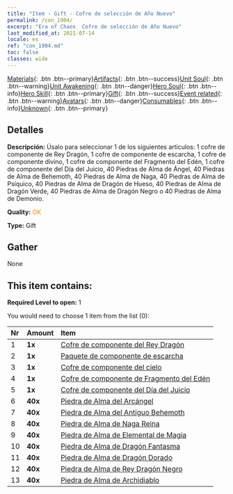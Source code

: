 ```yaml
---
title: "Item - Gift - Cofre de selección de Año Nuevo"
permalink: /con_1904/
excerpt: "Era of Chaos  Cofre de selección de Año Nuevo"
last_modified_at: 2021-07-14
locale: es
ref: "con_1904.md"
toc: false
classes: wide
---
```

 [Materials](/ItemsES/){: .btn .btn--primary}[Artifacts](/ItemsES/Artifacts/){: .btn .btn--success}[Unit Soul](/ItemsES/UnitSoul/){: .btn .btn--warning}[Unit Awakening](/ItemsES/UnitAwakening/){: .btn .btn--danger}[Hero Soul](/ItemsES/HeroSoul/){: .btn .btn--info}[Hero Skill](/ItemsES/HeroSkill/){: .btn .btn--primary}[Gift](/ItemsES/Gift/){: .btn .btn--success}[Event related](/ItemsES/Events/){: .btn .btn--warning}[Avatars](/ItemsES/Avatars/){: .btn .btn--danger}[Consumables](/ItemsES/Consumables/){: .btn .btn--info}[Unknown](/ItemsES/Unknown/){: .btn .btn--primary}

## Detalles
 **Descripción:** Úsalo para seleccionar 1 de los siguientes artículos: 1 cofre de componente de Rey Dragón, 1 cofre de componente de escarcha, 1 cofre de componente divino, 1 cofre de componente del Fragmento del Edén, 1 cofre de componente del Día del Juicio, 40 Piedras de Alma de Ángel, 40 Piedras de Alma de Behemoth, 40 Piedras de Alma de Naga, 40 Piedras de Alma de Psíquico, 40 Piedras de Alma de Dragón de Hueso, 40 Piedras de Alma de Dragón Verde, 40 Piedras de Alma de Dragón Negro o 40 Piedras de Alma de Demonio.

 **Quality:** <span style="color: #FF8C00">OK</span>

 **Type:** Gift

## Gather

  None

## This item contains:

 **Required Level to open:** 1

 You would need to choose 1 item from the list (0):

  | Nr | Amount |     Item    |
  |:---|:-------|:------------|
  | 1 |  **1x** | [Cofre de componente del Rey Dragón](/ItemsES/con_1348/) |  | 
  | 2 |  **1x** | [Paquete de componente de escarcha](/ItemsES/con_1352/) |  | 
  | 3 |  **1x** | [Cofre de componente del cielo](/ItemsES/con_1354/) |  | 
  | 4 |  **1x** | [Cofre de componente de Fragmento del Edén](/ItemsES/con_1864/) |  | 
  | 5 |  **1x** | [Cofre de componente del Día del Juicio](/ItemsES/con_1360/) |  | 
  | 6 |  **40x** | [Piedra de Alma del Arcángel](/ItemsES/unt_288/) |  | 
  | 7 |  **40x** | [Piedra de Alma del Antiguo Behemoth](/ItemsES/unt_311/) |  | 
  | 8 |  **40x** | [Piedra de Alma de Naga Reina](/ItemsES/unt_325/) |  | 
  | 9 |  **40x** | [Piedra de Alma de Elemental de Magia](/ItemsES/unt_347/) |  | 
  | 10 |  **40x** | [Piedra de Alma de Dragón Fantasma](/ItemsES/unt_303/) |  | 
  | 11 |  **40x** | [Piedra de Alma de Dragón Dorado](/ItemsES/unt_295/) |  | 
  | 12 |  **40x** | [Piedra de Alma de Rey Dragón Negro](/ItemsES/unt_334/) |  | 
  | 13 |  **40x** | [Piedra de Alma de Archidiablo](/ItemsES/unt_318/) |  | 
